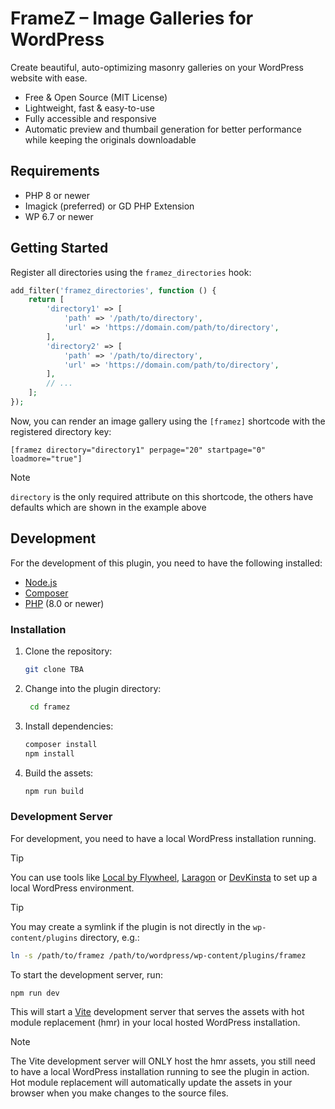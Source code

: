 # FrameZ – Image Galleries for WordPress

Create beautiful, auto-optimizing masonry galleries on your WordPress website with ease.

* Free & Open Source (MIT License)
* Lightweight, fast & easy-to-use
* Fully accessible and responsive
* Automatic preview and thumbail generation for better performance while keeping the originals downloadable

## Requirements

* PHP 8 or newer
* Imagick (preferred) or GD PHP Extension
* WP 6.7 or newer

## Getting Started

Register all directories using the `framez_directories` hook:

```php
add_filter('framez_directories', function () {
    return [
        'directory1' => [
            'path' => '/path/to/directory',
            'url' => 'https://domain.com/path/to/directory',
        ],
        'directory2' => [
            'path' => '/path/to/directory',
            'url' => 'https://domain.com/path/to/directory',
        ],
        // ...
    ];
});
```

Now, you can render an image gallery using the `[framez]` shortcode with the registered directory key:

```
[framez directory="directory1" perpage="20" startpage="0" loadmore="true"]
```
> [!NOTE]
> `directory` is the only required attribute on this shortcode, the others have defaults which are shown in the example above

## Development

For the development of this plugin, you need to have the following installed:
* [Node.js](https://nodejs.org/en/download/)
* [Composer](https://getcomposer.org/download/)
* [PHP](https://www.php.net/downloads.php) (8.0 or newer)

### Installation

1. Clone the repository:
   ```bash
   git clone TBA
   ```
2. Change into the plugin directory:
   ```bash
    cd framez
    ```
3. Install dependencies:
    ```bash
    composer install
    npm install
    ```
4. Build the assets:
    ```bash
    npm run build
    ```

### Development Server

For development, you need to have a local WordPress installation running.

> [!TIP]
> You can use tools like [Local by Flywheel](https://localwp.com/), [Laragon](https://laragon.org) or [DevKinsta](https://kinsta.com/devkinsta/) to set up a local WordPress environment.

> [!TIP]
> You may create a symlink if the plugin is not directly in the `wp-content/plugins` directory, e.g.:
```bash
ln -s /path/to/framez /path/to/wordpress/wp-content/plugins/framez
```

To start the development server, run:
```bash
npm run dev
```

This will start a [Vite](https://vite.dev/) development server that serves the assets with hot module replacement (hmr) in your local hosted WordPress installation.

> [!NOTE]
> The Vite development server will ONLY host the hmr assets, you still need to have a local WordPress installation running to see the plugin in action. Hot module replacement will automatically update the assets in your browser when you make changes to the source files.



